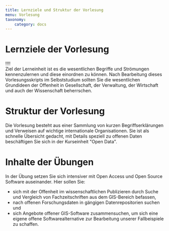 ```yaml
---
title: Lernziele und Struktur der Vorlesung
menu: Vorlesung
taxonomy:
    category: docs
---
```


# Lernziele der Vorlesung
!!!! <br> Ziel der Lerneinheit ist es die wesentlichen Begriffe und Strömungen kennenzulernen und diese einordnen zu können. Nach Bearbeitung dieses Vorlesungsskripts im Selbststudium sollten Sie die wesentlichen Grundideen der Offenheit in Gesellschaft, der Verwaltung, der Wirtschaft und auch der Wissenschaft beherrschen.

# Struktur der Vorlesung

Die Vorlesung besteht aus einer Sammlung von kurzen Begriffserklärungen und Verweisen auf wichtige internationale Organisationen. Sie ist als schnelle Übersicht gedacht, mit Details speziell zu offenen Daten beschäftigen Sie sich in der Kurseinheit "Open Data".

# Inhalte der Übungen

In der Übung setzen Sie sich intensiver mit Open Access und Open Source Software auseinander. Hier sollen Sie: 

+ sich mit der Offenheit im wissenschaftlichen Publizieren durch Suche und Vergleich von Fachzeitschriften aus dem GIS-Bereich befassen,
+ nach offenen Forschungsdaten in gängigen Datenrepositorien suchen und
+ sich Angebote offener GIS-Software zusammensuchen, um sich eine eigene offene Softwarealternative zur Bearbeitung unserer Fallbeispiele zu schaffen.
